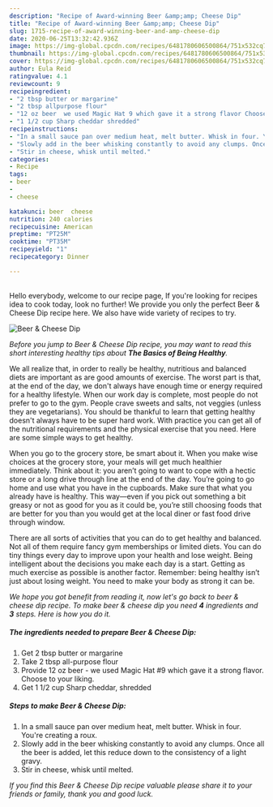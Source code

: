 ```yaml
---
description: "Recipe of Award-winning Beer &amp;amp; Cheese Dip"
title: "Recipe of Award-winning Beer &amp;amp; Cheese Dip"
slug: 1715-recipe-of-award-winning-beer-and-amp-cheese-dip
date: 2020-06-25T13:32:42.936Z
image: https://img-global.cpcdn.com/recipes/6481780606500864/751x532cq70/beer-cheese-dip-recipe-main-photo.jpg
thumbnail: https://img-global.cpcdn.com/recipes/6481780606500864/751x532cq70/beer-cheese-dip-recipe-main-photo.jpg
cover: https://img-global.cpcdn.com/recipes/6481780606500864/751x532cq70/beer-cheese-dip-recipe-main-photo.jpg
author: Eula Reid
ratingvalue: 4.1
reviewcount: 9
recipeingredient:
- "2 tbsp butter or margarine"
- "2 tbsp allpurpose flour"
- "12 oz beer  we used Magic Hat 9 which gave it a strong flavor Choose to your liking"
- "1 1/2 cup Sharp cheddar shredded"
recipeinstructions:
- "In a small sauce pan over medium heat, melt butter. Whisk in four. You&#39;re creating a roux."
- "Slowly add in the beer whisking constantly to avoid any clumps. Once all the beer is added, let this reduce down to the consistency of a light gravy."
- "Stir in cheese, whisk until melted."
categories:
- Recipe
tags:
- beer
- 
- cheese

katakunci: beer  cheese 
nutrition: 240 calories
recipecuisine: American
preptime: "PT25M"
cooktime: "PT35M"
recipeyield: "1"
recipecategory: Dinner

---
```

<br>
Hello everybody, welcome to our recipe page, If you're looking for recipes idea to cook today, look no further! We provide you only the perfect Beer &amp; Cheese Dip recipe here. We also have wide variety of recipes to try.
<br>


![Beer &amp; Cheese Dip](https://img-global.cpcdn.com/recipes/6481780606500864/751x532cq70/beer-cheese-dip-recipe-main-photo.jpg)

<i>Before you jump to Beer &amp; Cheese Dip recipe, you may want to read this short interesting healthy tips about <strong>The Basics of Being Healthy</strong>.</i>

We all realize that, in order to really be healthy, nutritious and balanced diets are important as are good amounts of exercise. The worst part is that, at the end of the day, we don't always have enough time or energy required for a healthy lifestyle. When our work day is complete, most people do not prefer to go to the gym. People crave sweets and salts, not veggies (unless they are vegetarians). You should be thankful to learn that getting healthy doesn't always have to be super hard work. With practice you can get all of the nutritional requirements and the physical exercise that you need. Here are some simple ways to get healthy.

When you go to the grocery store, be smart about it. When you make wise choices at the grocery store, your meals will get much healthier immediately. Think about it: you aren’t going to want to cope with a hectic store or a long drive through line at the end of the day. You’re going to go home and use what you have in the cupboards. Make sure that what you already have is healthy. This way—even if you pick out something a bit greasy or not as good for you as it could be, you’re still choosing foods that are better for you than you would get at the local diner or fast food drive through window.

There are all sorts of activities that you can do to get healthy and balanced. Not all of them require fancy gym memberships or limited diets. You can do tiny things every day to improve upon your health and lose weight. Being intelligent about the decisions you make each day is a start. Getting as much exercise as possible is another factor. Remember: being healthy isn’t just about losing weight. You need to make your body as strong it can be. 


<i>We hope you got benefit from reading it, now let's go back to beer &amp; cheese dip recipe. To make beer &amp; cheese dip you need <strong>4</strong> ingredients and <strong>3</strong> steps. Here is how you do it.
</i>

##### The ingredients needed to prepare Beer &amp; Cheese Dip:

1. Get 2 tbsp butter or margarine
1. Take 2 tbsp all-purpose flour
1. Provide 12 oz beer - we used Magic Hat #9 which gave it a strong flavor. Choose to your liking.
1. Get 1 1/2 cup Sharp cheddar, shredded


##### Steps to make Beer &amp; Cheese Dip:

1. In a small sauce pan over medium heat, melt butter. Whisk in four. You&#39;re creating a roux.
1. Slowly add in the beer whisking constantly to avoid any clumps. Once all the beer is added, let this reduce down to the consistency of a light gravy.
1. Stir in cheese, whisk until melted.


<i>If you find this Beer &amp; Cheese Dip recipe valuable please share it to your friends or family, thank you and good luck.</i>
